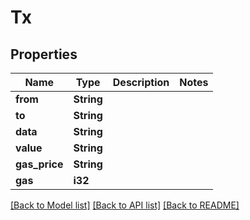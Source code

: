 # Tx

## Properties

Name | Type | Description | Notes
------------ | ------------- | ------------- | -------------
**from** | **String** |  | 
**to** | **String** |  | 
**data** | **String** |  | 
**value** | **String** |  | 
**gas_price** | **String** |  | 
**gas** | **i32** |  | 

[[Back to Model list]](../README.md#documentation-for-models) [[Back to API list]](../README.md#documentation-for-api-endpoints) [[Back to README]](../README.md)


